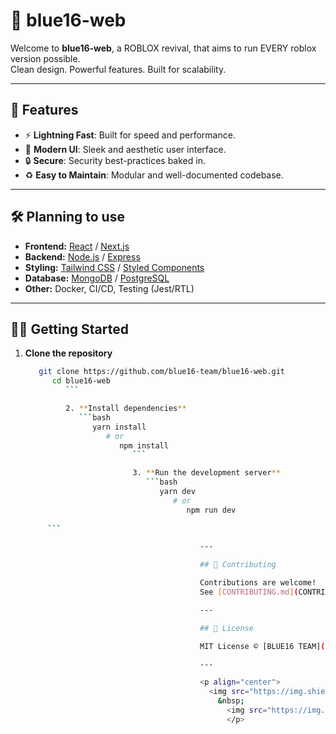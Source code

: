 # 💙 blue16-web

Welcome to **blue16-web**, a ROBLOX revival, that aims to run EVERY roblox version possible.  
Clean design. Powerful features. Built for scalability.

---

## 🚀 Features

- ⚡ **Lightning Fast**: Built for speed and performance.
- 🎨 **Modern UI**: Sleek and aesthetic user interface.
- 🔒 **Secure**: Security best-practices baked in.
- ♻️ **Easy to Maintain**: Modular and well-documented codebase.

---

## 🛠️ Planning to use

- **Frontend:** [React](https://reactjs.org/) / [Next.js](https://nextjs.org/)
- **Backend:** [Node.js](https://nodejs.org/) / [Express](https://expressjs.com/)  
- **Styling:** [Tailwind CSS](https://tailwindcss.com/) / [Styled Components](https://styled-components.com/)
- **Database:** [MongoDB](https://www.mongodb.com/) / [PostgreSQL](https://www.postgresql.org/)
- **Other:** Docker, CI/CD, Testing (Jest/RTL)

---

## 🧑‍💻 Getting Started

1. **Clone the repository**
   ```bash
      git clone https://github.com/blue16-team/blue16-web.git
         cd blue16-web
            ```

            2. **Install dependencies**
               ```bash
                  yarn install
                     # or
                        npm install
                           ```

                           3. **Run the development server**
                              ```bash
                                 yarn dev
                                    # or
                                       npm run dev
                                
        ```

                                          ---

                                          ## 🤝 Contributing

                                          Contributions are welcome!  
                                          See [CONTRIBUTING.md](CONTRIBUTING.md) for more info.

                                          ---

                                          ## 📄 License

                                          MIT License © [BLUE16 TEAM](https://github.com/blue16-team)

                                          ---

                                          <p align="center">
                                            <img src="https://img.shields.io/github/stars/blue16-team/blue16-web?style=social" alt="GitHub Stars" />
                                              &nbsp;
                                                <img src="https://img.shields.io/github/forks/blue16-team/blue16-web?style=social" alt="GitHub Forks" />
                                                </p>